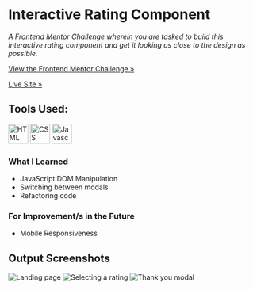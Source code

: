 # Interactive Rating Component
<em>A Frontend Mentor Challenge wherein you are tasked to build this interactive rating component and get it looking as close to the design as possible.</em>

<a href="https://www.frontendmentor.io/challenges/interactive-rating-component-koxpeBUmI" target="_blank">View the Frontend Mentor Challenge »</a> <br>

<a href="https://seachellea.github.io/rating-component/" target="_blank">Live Site »</a> <br>

## Tools Used:
<picture>
  <img src="https://github.com/seachellea/faq-accordion/assets/143592080/7b37dbbb-41ef-447e-8b47-ec742b42296d" width="40" height="40" alt="HTML"/>
</picture>
<picture>
  <img src="https://github.com/seachellea/faq-accordion/assets/143592080/ef60cf78-5194-4601-98d3-5db5ff6dcaaa" width="40" height="40" alt="CSS"/>
</picture>
<picture>
  <img src="https://github.com/seachellea/faq-accordion/assets/143592080/c8ace2e3-69e6-461f-b1f3-ae58dfd910ac" width="40" height="40" alt="Javascript"/>
</picture>

### What I Learned
- JavaScript DOM Manipulation
- Switching between modals
- Refactoring code

### For Improvement/s in the Future
- Mobile Responsiveness

## Output Screenshots
![Landing page](img/Screenshot%202023-11-12%20144150.png)
![Selecting a rating](img/Screenshot%202023-11-12%20144159.png)
![Thank you modal](img/Screenshot%202023-11-12%20144247.png)
